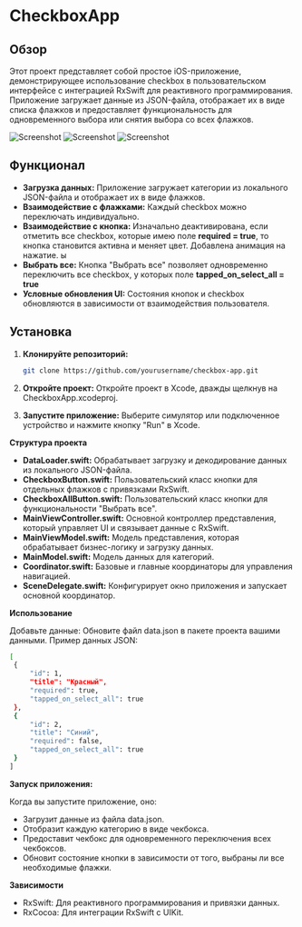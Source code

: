 # CheckboxApp

## Обзор

Этот проект представляет собой простое iOS-приложение, демонстрирующее использование  checkbox в пользовательском интерфейсе с интеграцией RxSwift для реактивного программирования. Приложение загружает данные из JSON-файла, отображает их в виде списка флажков и предоставляет функциональность для одновременного выбора или снятия выбора со всех флажков.

![Screenshot](Images/screen1.png)
![Screenshot](Images/screen2.png)
![Screenshot](Images/screen3.png)

## Функционал

- **Загрузка данных:** Приложение загружает категории из локального JSON-файла и отображает их в виде флажков.
- **Взаимодействие с флажками:** Каждый checkbox можно переключать индивидуально.
- **Взаимодействие с кнопка:** Изначально деактивирована, если отметить все checkbox, которые имею поле **required = true**, то кнопка становится активна и меняет цвет. Добавлена анимация на нажатие. ы
- **Выбрать все:** Кнопка "Выбрать все" позволяет одновременно переключить все checkbox, у которых поле **tapped_on_select_all = true**
- **Условные обновления UI:** Состояния кнопок и checkbox обновляются в зависимости от взаимодействия пользователя.

## Установка

1. **Клонируйте репозиторий:**
   ```bash
   git clone https://github.com/yourusername/checkbox-app.git
2. **Откройте проект:**
    Откройте проект в Xcode, дважды щелкнув на CheckboxApp.xcodeproj.

3. **Запустите приложение:**
Выберите симулятор или подключенное устройство и нажмите кнопку "Run" в Xcode.

**Структура проекта**

- **DataLoader.swift:** Обрабатывает загрузку и декодирование данных из локального JSON-файла.
- **CheckboxButton.swift:** Пользовательский класс кнопки для отдельных флажков с привязками RxSwift.
- **CheckboxAllButton.swift:** Пользовательский класс кнопки для функциональности "Выбрать все".
- **MainViewController.swift:** Основной контроллер представления, который управляет UI и связывает данные с RxSwift.
- **MainViewModel.swift:** Модель представления, которая обрабатывает бизнес-логику и загрузку данных.
- **MainModel.swift:** Модель данных для категорий.
- **Coordinator.swift:** Базовые и главные координаторы для управления навигацией.
- **SceneDelegate.swift:** Конфигурирует окно приложения и запускает основной координатор.

 **Использование**

Добавьте данные: Обновите файл data.json в пакете проекта вашими данными. Пример данных JSON:

   ```bash
[
    {
        "id": 1,
        "title": "Красный",
        "required": true,
        "tapped_on_select_all": true
    },
    {
        "id": 2,
        "title": "Синий",
        "required": false,
        "tapped_on_select_all": true
    }
]
 ```

**Запуск приложения:**

 Когда вы запустите приложение, оно:

- Загрузит данные из файла data.json.
- Отобразит каждую категорию в виде чекбокса.
- Предоставит чекбокс для одновременного переключения всех чекбоксов.
- Обновит состояние кнопки в зависимости от того, выбраны ли все необходимые флажки.

**Зависимости**
- RxSwift: Для реактивного программирования и привязки данных.
- RxCocoa: Для интеграции RxSwift с UIKit.